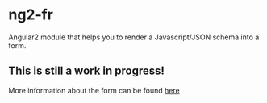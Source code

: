 # ng2-fr
Angular2 module that helps you to render a Javascript/JSON schema into a form.

## This is still a work in progress!
More information about the form can be found [here](SCHEMA.md)
